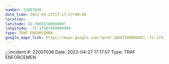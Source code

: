 ```yaml
---
number: 22007038
date_time: 2022-04-27T17:17:57+00:00
location: 
latitude: 42.38681500000007
longitude: -71.17587499999996
type: TRAF ENFORCEMEN
google_maps_link: https://maps.google.com/?q=42.38681500000007,-71.17587499999996
---
```


;;;Incident #: 22007038  Date: 2022-04-27 17:17:57   Type: TRAF ENFORCEMEN
